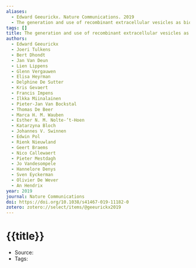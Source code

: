 ```yaml
---
aliases:
  - Edward Geeurickx. Nature Communications. 2019
  - The generation and use of recombinant extracellular vesicles as biological reference material
tags: []
title: The generation and use of recombinant extracellular vesicles as biological reference material
authors:
  - Edward Geeurickx
  - Joeri Tulkens
  - Bert Dhondt
  - Jan Van Deun
  - Lien Lippens
  - Glenn Vergauwen
  - Elisa Heyrman
  - Delphine De Sutter
  - Kris Gevaert
  - Francis Impens
  - Ilkka Miinalainen
  - Pieter-Jan Van Bockstal
  - Thomas De Beer
  - Marca H. M. Wauben
  - Esther N. M. Nolte-‘t-Hoen
  - Katarzyna Bloch
  - Johannes V. Swinnen
  - Edwin Pol
  - Rienk Nieuwland
  - Geert Braems
  - Nico Callewaert
  - Pieter Mestdagh
  - Jo Vandesompele
  - Hannelore Denys
  - Sven Eyckerman
  - Olivier De Wever
  - An Hendrix
year: 2019
journal: Nature Communications
doi: https://doi.org/10.1038/s41467-019-11182-0
zotero: zotero://select/items/@geeurickx2019
---
```

<!-- START_TEMPLATE -->
# {{title}}

- Source:
- Tags: 
<!-- END_TEMPLATE -->